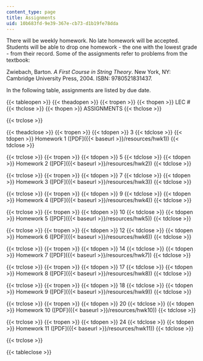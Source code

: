 ```yaml
---
content_type: page
title: Assignments
uid: 10b683fd-9e39-367e-cb73-d1b19fe78dda
---
```


There will be weekly homework. No late homework will be accepted. Students will be able to drop one homework - the one with the lowest grade - from their record. Some of the assignments refer to problems from the textbook:

Zwiebach, Barton. _A First Course in String Theory_. New York, NY: Cambridge University Press, 2004. ISBN: 9780521831437.

In the following table, assignments are listed by due date.

{{< tableopen >}}
{{< theadopen >}}
{{< tropen >}}
{{< thopen >}}
LEC #
{{< thclose >}}
{{< thopen >}}
ASSIGNMENTS
{{< thclose >}}

{{< trclose >}}

{{< theadclose >}}
{{< tropen >}}
{{< tdopen >}}
3
{{< tdclose >}}
{{< tdopen >}}
Homework 1 ([PDF]({{< baseurl >}}/resources/hwk1))
{{< tdclose >}}

{{< trclose >}}
{{< tropen >}}
{{< tdopen >}}
5
{{< tdclose >}}
{{< tdopen >}}
Homework 2 ([PDF]({{< baseurl >}}/resources/hwk2))
{{< tdclose >}}

{{< trclose >}}
{{< tropen >}}
{{< tdopen >}}
7
{{< tdclose >}}
{{< tdopen >}}
Homework 3 ([PDF]({{< baseurl >}}/resources/hwk3))
{{< tdclose >}}

{{< trclose >}}
{{< tropen >}}
{{< tdopen >}}
9
{{< tdclose >}}
{{< tdopen >}}
Homework 4 ([PDF]({{< baseurl >}}/resources/hwk4))
{{< tdclose >}}

{{< trclose >}}
{{< tropen >}}
{{< tdopen >}}
10
{{< tdclose >}}
{{< tdopen >}}
Homework 5 ([PDF]({{< baseurl >}}/resources/hwk5))
{{< tdclose >}}

{{< trclose >}}
{{< tropen >}}
{{< tdopen >}}
12
{{< tdclose >}}
{{< tdopen >}}
Homework 6 ([PDF]({{< baseurl >}}/resources/hwk6))
{{< tdclose >}}

{{< trclose >}}
{{< tropen >}}
{{< tdopen >}}
14
{{< tdclose >}}
{{< tdopen >}}
Homework 7 ([PDF]({{< baseurl >}}/resources/hwk7))
{{< tdclose >}}

{{< trclose >}}
{{< tropen >}}
{{< tdopen >}}
17
{{< tdclose >}}
{{< tdopen >}}
Homework 8 ([PDF]({{< baseurl >}}/resources/hwk8))
{{< tdclose >}}

{{< trclose >}}
{{< tropen >}}
{{< tdopen >}}
18
{{< tdclose >}}
{{< tdopen >}}
Homework 9 ([PDF]({{< baseurl >}}/resources/hwk9))
{{< tdclose >}}

{{< trclose >}}
{{< tropen >}}
{{< tdopen >}}
20
{{< tdclose >}}
{{< tdopen >}}
Homework 10 ([PDF]({{< baseurl >}}/resources/hwk10))
{{< tdclose >}}

{{< trclose >}}
{{< tropen >}}
{{< tdopen >}}
24
{{< tdclose >}}
{{< tdopen >}}
Homework 11 ([PDF]({{< baseurl >}}/resources/hwk11))
{{< tdclose >}}

{{< trclose >}}

{{< tableclose >}}